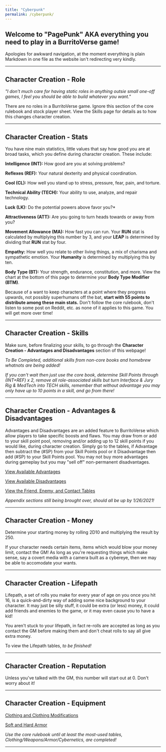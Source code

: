```yaml
---
title: "Cyberpunk"
permalink: /cyberpunk/
---
```


## Welcome to "PagePunk" AKA everything you need to play in a BurritoVerse game! 

Apologies for awkward navigation, at the moment everything is plain Markdown in one file as the website isn't redirecting very kindly.

----

## Character Creation - Role

*"I don't much care for having static roles in anything outsie small one-off games, I feel you should be able to build whatever you want."*

There are no roles in a BurritoVerse game. Ignore this section of the core rulebook and stock player sheet. View the Skills page for details as to how this changes character creation.

----

## Character Creation - Stats

You have nine main statistics, little values that say how good you are at broad tasks, which you define during character creation. These include:

**Intelligence (INT):** How good are you at solving problems?

**Reflexes (REF):** Your natural dexterity and physical coordination.

**Cool (CL):** How well you stand up to stress, pressure, fear, pain, and torture.

**Technical Ability (TECH):** Your ability to use, analyze, and repair technology.

**Luck (LK):** Do the potential powers above favor you?*

**Attractiveness (ATT):** Are you going to turn heads towards or away from you?

**Movement Allowance (MA):** How fast you can run. Your **RUN** stat is calculated by multiplying this number by 3, and your **LEAP** is determined by dividing that **RUN** stat by four.

**Empathy:** How well you relate to other living things, a mix of charisma and sympathetic emotion. Your **Humanity** is determined by multiplying this by ten.

**Body Type (BT):** Your strength, endurance, constitution, and more. View the chart at the bottom of this page to determine your **Body Type Modifier (BTM)**.

Because of a want to keep characters at a point where they progress upwards, not possibly superhumans off the bat, **start with 55 points to distribute among these main stats.** Don't follow the core rulebook, don't listen to some post on Reddit, etc. as none of it applies to this game. You will get more over time!

----

## Character Creation - Skills

Make sure, before finalizing your skills, to go through the **Character Creation - Advantages and Disadvantages** section of this webpage!

*To Be Completed, additional skills from non-core books and homebrew whatnots are being added!*

*If you can't wait then just use the core book, determine Skill Points through (INT+REF) x 2, remove all role-associated skills but turn Interface & Jury Rig & MedTech into TECH skills, remember that without advantage you may only have up to 10 points in a skill, and go from there!*

----

## Character Creation - Advantages & Disadvantages

Advantages and Disadvantages are an added feature to BurritoVerse which allow players to take specific boosts and flaws. You may draw from or add to your skill point pool, removing and/or adding up to 12 skill points if you would like, during character creation. Simply go to the tables, if Advantage then subtract the (#SP) from your Skill Points pool or it Disadvantage then add (#SP) to your Skill Points pool. You may not buy more advantages during gameplay but you may "sell off" non-permanent disadvantages.

[View Available Advantages](https://docs.google.com/document/d/1j9NDFlP-G80zLZfFSTAyqi3PVoSjjliDU5BiIakjNdE/edit?usp=sharing)

[View Available Disadvantages](https://docs.google.com/document/d/1REj3BvO2hcfTUvVy2KOEKjCXQXv9n7SoyDV66lRFtRM/edit?usp=sharing)

[View the Friend, Enemy, and Contact Tables](https://docs.google.com/document/d/1c2_PGIUQ6I0EJpmVfX6JqyyWjxUtlI7r37oF9gRstRw/edit?usp=sharing)

*Appendix sections still being brought over, should all be up by 1/26/2021!*

---

## Character Creation - Money

Determine your starting money by rolling 2D10 and multiplying the result by 250.

If your character needs certain items, items which would blow your money limit, contact the GM! As long as you're requesting things which make sense, say a covert media with a camera built as a cybereye, then we may be able to accomodate your wants.

----

## Character Creation - Lifepath

Lifepath, a set of rolls you make for every year of age on you once you hit 16, is a quick-and-dirty way of adding some nice background to your character. It may just be silly stuff, it could be extra (or less) money, it could add friends and enemies to the game, or it may even cause you to have a kid!

You aren't stuck to your lifepath, in fact re-rolls are accepted as long as you contact the GM before making them and don't cheat rolls to say all give extra money.

To view the Lifepath tables, *to be finished!*

---

## Character Creation - Reputation

Unless you've talked with the GM, this number will start out at 0. Don't worry about it!

----

## Character Creation - Equipment

[Clothing and Clothing Modifications](https://docs.google.com/spreadsheets/d/14wzy7uvyw3JEyEWlgATxWlp-W9sFzTJPMINzpEUrK7U/edit?usp=sharing)

[Soft and Hard Armor](https://docs.google.com/spreadsheets/d/1aLGNAwCEeClvVvyd_mFHcppxvjpiVEETQvHlsbPyzAo/edit?usp=sharing)

*Use the core rulebook until at least the most-used tables, Clothing/Weapons/Armor/Cybernetics, are completed!*

----

